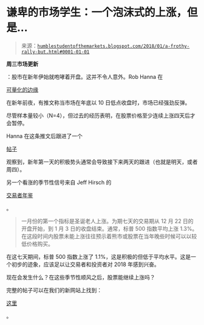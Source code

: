 <!--yml

分类：未分类

日期：2024-05-18 02:45:53

-->

# 谦卑的市场学生：一个泡沫式的上涨，但是...

> 来源：[`humblestudentofthemarkets.blogspot.com/2018/01/a-frothy-rally-but.html#0001-01-01`](https://humblestudentofthemarkets.blogspot.com/2018/01/a-frothy-rally-but.html#0001-01-01)

**周三市场更新**

：股市在新年伊始就咆哮着开盘。这并不令人意外。Rob Hanna 在

[可量化的边缘](https://twitter.com/QuantEdges/status/947472468876447744)

在新年前夜，有推文称当市场在年底以 10 日低点收盘时，市场已经强劲反弹。

尽管样本量较小（N=4），但过去的经历表明，在股票价格至少连续上涨四天后才会暂停。

Hanna 在这条推文后跟进了一个

[帖子](http://quantifiableedges.com/when-a-new-year-starts-on-a-positive-note/)

观察到，新年第一天的积极势头通常会导致接下来两天的跟进（也就是明天，或者周四）。

另一个看涨的季节性信号来自 Jeff Hirsch 的

[交易者年鉴](http://jeffhirsch.tumblr.com/post/168973160013/midterm-january-performance-tepid)

。

> 一月份的第一个指标是圣诞老人上涨。为期七天的交易期从 12 月 22 日的开盘开始，到 1 月 3 日的收盘结束。通常，标普 500 指数平均上涨 1.3%。在这段时间内股票未能上涨往往预示着熊市或股票在当年晚些时候可以以较低价格购买。

在这七天期间，标普 500 指数上涨了 1.1%，这是积极的但低于平均水平。这是一个初步的迹象，应该足以让交易者和投资者对 2018 年感到兴奋。

现在会发生什么？在这些季节性顺风之后，股票能继续上涨吗？

完整的帖子可以在我们的新网站上找到：

[这里](https://humblestudentofthemarkets.com/2018/01/03/a-frothy-rally-but/)

。
